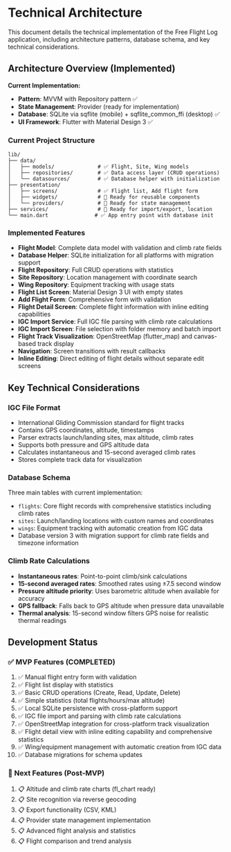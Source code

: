 # Technical Architecture

This document details the technical implementation of the Free Flight Log application, including architecture patterns, database schema, and key technical considerations.

## Architecture Overview (Implemented)

**Current Implementation:**
- **Pattern**: MVVM with Repository pattern ✅
- **State Management**: Provider (ready for implementation) 
- **Database**: SQLite via sqflite (mobile) + sqflite_common_ffi (desktop) ✅
- **UI Framework**: Flutter with Material Design 3 ✅

### Current Project Structure
```
lib/
├── data/
│   ├── models/              # ✅ Flight, Site, Wing models
│   ├── repositories/        # ✅ Data access layer (CRUD operations)
│   └── datasources/         # ✅ Database helper with initialization
├── presentation/
│   ├── screens/             # ✅ Flight list, Add flight form
│   ├── widgets/             # 📁 Ready for reusable components
│   └── providers/           # 📁 Ready for state management
├── services/                # 📁 Ready for import/export, location
└── main.dart               # ✅ App entry point with database init
```

### Implemented Features
- **Flight Model**: Complete data model with validation and climb rate fields
- **Database Helper**: SQLite initialization for all platforms with migration support
- **Flight Repository**: Full CRUD operations with statistics
- **Site Repository**: Location management with coordinate search
- **Wing Repository**: Equipment tracking with usage stats
- **Flight List Screen**: Material Design 3 UI with empty states
- **Add Flight Form**: Comprehensive form with validation
- **Flight Detail Screen**: Complete flight information with inline editing capabilities
- **IGC Import Service**: Full IGC file parsing with climb rate calculations
- **IGC Import Screen**: File selection with folder memory and batch import
- **Flight Track Visualization**: OpenStreetMap (flutter_map) and canvas-based track display
- **Navigation**: Screen transitions with result callbacks
- **Inline Editing**: Direct editing of flight details without separate edit screens

## Key Technical Considerations

### IGC File Format
- International Gliding Commission standard for flight tracks
- Contains GPS coordinates, altitude, timestamps
- Parser extracts launch/landing sites, max altitude, climb rates
- Supports both pressure and GPS altitude data
- Calculates instantaneous and 15-second averaged climb rates
- Stores complete track data for visualization

### Database Schema
Three main tables with current implementation:
- `flights`: Core flight records with comprehensive statistics including climb rates
- `sites`: Launch/landing locations with custom names and coordinates
- `wings`: Equipment tracking with automatic creation from IGC data
- Database version 3 with migration support for climb rate fields and timezone information

### Climb Rate Calculations
- **Instantaneous rates**: Point-to-point climb/sink calculations
- **15-second averaged rates**: Smoothed rates using ±7.5 second window
- **Pressure altitude priority**: Uses barometric altitude when available for accuracy
- **GPS fallback**: Falls back to GPS altitude when pressure data unavailable
- **Thermal analysis**: 15-second window filters GPS noise for realistic thermal readings

## Development Status

### ✅ MVP Features (COMPLETED)
1. ✅ Manual flight entry form with validation
2. ✅ Flight list display with statistics
3. ✅ Basic CRUD operations (Create, Read, Update, Delete)
4. ✅ Simple statistics (total flights/hours/max altitude)
5. ✅ Local SQLite persistence with cross-platform support
6. ✅ IGC file import and parsing with climb rate calculations
7. ✅ OpenStreetMap integration for cross-platform track visualization
8. ✅ Flight detail view with inline editing capability and comprehensive statistics
9. ✅ Wing/equipment management with automatic creation from IGC data
10. ✅ Database migrations for schema updates

### 🚀 Next Features (Post-MVP)
1. 📋 Altitude and climb rate charts (fl_chart ready)
2. 📋 Site recognition via reverse geocoding
3. 📋 Export functionality (CSV, KML)
4. 📋 Provider state management implementation
5. 📋 Advanced flight analysis and statistics
6. 📋 Flight comparison and trend analysis